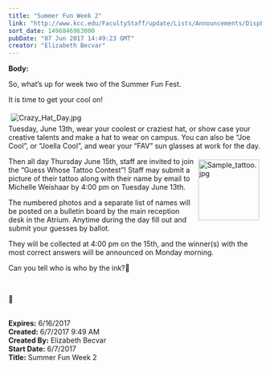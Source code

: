 ```yaml
---
title: "Summer Fun Week 2"
link: "http://www.kcc.edu/FacultyStaff/update/Lists/Announcements/DispForm.aspx?ID=2447"
sort_date: 1496846963000
pubDate: "07 Jun 2017 14:49:23 GMT"
creator: "Elizabeth Becvar"
---
```


<div><b>Body:</b> <div class="ExternalClass54D7A62FF2F347049ADDACD61A0F2C02"><p>​So, what’s up for week two of the Summer Fun Fest.</p>
<p>It is time to get your cool on!</p>
<p><img alt="Crazy_Hat_Day.jpg" src="/FacultyStaff/update/Documents/Crazy_Hat_Day.jpg" style="margin:5px" /><br />Tuesday, June 13th, wear your coolest or craziest hat, or show case your creative talents and make a hat to wear on campus. You can also be “Joe Cool”, or “Joella Cool”, and wear your “FAV” sun glasses at work for the day. </p>
<p><img width="337" height="336" alt="Sample_tattoo.jpg" src="/FacultyStaff/update/Documents/Sample_tattoo.jpg" style="height:121px;width:121px;vertical-align:auto;float:right;margin:5px" />Then all day Thursday June 15th, staff are invited to join the “Guess Whose Tattoo Contest”! Staff may submit a picture of their tattoo along with their name by email to Michelle Weishaar by 4:00 pm on Tuesday June 13th. </p>
<p>The numbered photos and a separate list of names will be posted on a bulletin board by the main reception desk in the Atrium. Anytime during the day fill out and submit your guesses by ballot. </p>
<p>They will be collected at 4:00 pm on the 15th, and the winner(s) with the most correct answers will be announced on Monday morning.</p>
<p>Can you tell who is who by the ink?</p>
<p> </p>
<p><br /><br /></p></div>
</div>
<div><b>Expires:</b> 6/16/2017</div>
<div><b>Created:</b> 6/7/2017 9:49 AM</div>
<div><b>Created By:</b> Elizabeth Becvar</div>
<div><b>Start Date:</b> 6/7/2017</div>
<div><b>Title:</b> Summer Fun Week 2</div>
